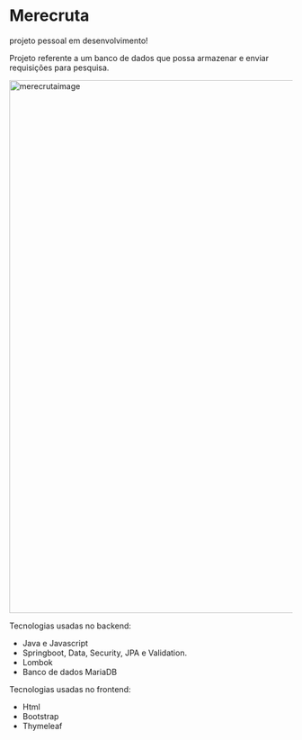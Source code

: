 # Merecruta
projeto pessoal em desenvolvimento!

Projeto referente a um banco de dados que possa armazenar e enviar requisições para pesquisa.

<img width="947" alt="merecrutaimage" src="https://user-images.githubusercontent.com/59929628/171771071-96c2bb81-1eaf-4c85-9ba3-65b67a46de9e.png">

Tecnologias usadas no backend:

* Java e Javascript
* Springboot, Data, Security, JPA e Validation.
* Lombok
* Banco de dados MariaDB

Tecnologias usadas no frontend:

* Html
* Bootstrap
* Thymeleaf